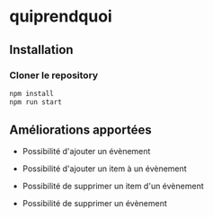 # quiprendquoi

## Installation

### Cloner le repository

```bash
npm install
npm run start
```
   
## Améliorations apportées

* Possibilité d'ajouter un évènement
   
* Possibilité d'ajouter un item à un évènement
   
* Possibilité de supprimer un item d'un évènement
   
* Possibilité de supprimer un évènement

